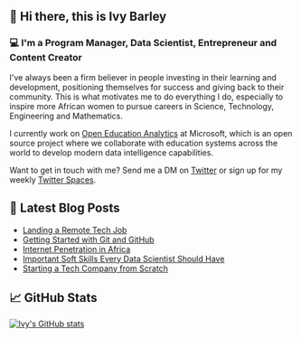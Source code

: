 ## 👋 Hi there, this is Ivy Barley

### 💻 I'm a Program Manager, Data Scientist, Entrepreneur and Content Creator

I've always been a firm believer in people investing in their learning and development, positioning themselves for success and giving back to their community. This is what motivates me to do everything I do, especially to inspire more African women to pursue careers in Science, Technology, Engineering and Mathematics.

I currently work on [Open Education Analytics](https://github.com/microsoft/OpenEduAnalytics) at Microsoft, which is an open source project where we collaborate with education systems across the world to develop modern data intelligence capabilities.

Want to get in touch with me? Send me a DM on [Twitter](https://twitter.com/ivybarley) or sign up for my weekly [Twitter Spaces](http://spaceswithivy.com).


## 📝 Latest Blog Posts
- [Landing a Remote Tech Job](https://medium.com/@ivybarley/tips-to-help-you-land-a-remote-tech-job-cd45f91a6060)
- [Getting Started with Git and GitHub](https://medium.com/@ivybarley/git-and-github-for-data-scientists-getting-started-b023b10a9c3e)
- [Internet Penetration in Africa](https://medium.com/@ivybarley/internet-penetration-in-africa-7d76ec2f44f0)
- [Important Soft Skills Every Data Scientist Should Have](https://medium.com/@ivybarley/important-soft-skills-to-have-as-a-data-scientist-927f151eb6db)
- [Starting a Tech Company from Scratch](https://medium.com/@ivybarley/what-to-know-to-get-started-as-a-tech-entrepreneur-efec83c0a73f)

## 📈 GitHub Stats 

[![Ivy's GitHub stats](https://github-readme-stats.vercel.app/api?username=ivybarley)](https://github.com/ivybarley)
